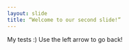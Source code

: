 ```yaml
---
layout: slide
title: “Welcome to our second slide!”
---
```

My tests :)
Use the left arrow to go back!
